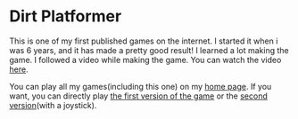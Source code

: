 # Dirt Platformer

This is one of my first published games on the internet. I started it when i was 6 years, and it has made a pretty good result! I learned a lot making the game. I followed a video while making the game. You can watch the video [here](https://www.youtube.com/playlist?list=PL9FzW-m48fn2jlBu_0DRh7PvAt-GULEmd).

You can play all my games(including this one) on my [home page](https://oliver.ypmania.net/games.html).  If you want, you can directly play [the first version of the game](https://oliver.ypmania.net/games/miniplatformer/html.20240316) or the [second version](https://oliver.ypmania.net/games/miniplatformer/html.20240318)(with a joystick).
